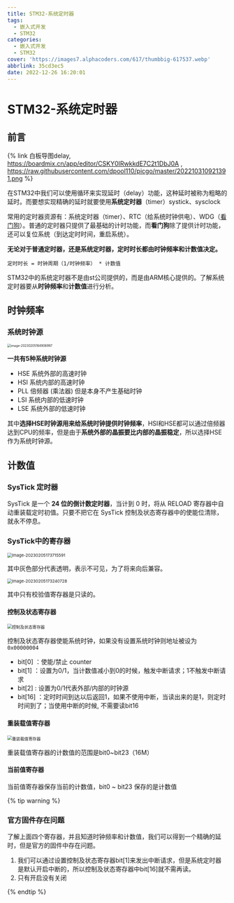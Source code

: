 ```yaml
---
title: STM32-系统定时器
tags:
  - 嵌入式开发
  - STM32
categories:
  - 嵌入式开发
  - STM32
cover: 'https://images7.alphacoders.com/617/thumbbig-617537.webp'
abbrlink: 35cd3ec5
date: 2022-12-26 16:20:01
---
```


# STM32-系统定时器

## 前言

{% link 白板导图delay,  https://boardmix.cn/app/editor/CSKY0IRwkkdE7C2t1DbJ0A , https://raw.githubusercontent.com/dpool110/picgo/master/202210310921391.png %}

在STM32中我们可以使用循环来实现延时（delay）功能，这种延时被称为粗略的延时。而要想实现精确的延时就要使用**系统定时器**（timer）systick、sysclock 

常用的定时器资源有：系统定时器（timer）、RTC（给系统时钟供电）、WDG（[看门狗](http://www.dpool.love/posts/494954c0.html)）。普通的定时器只提供了最基础的计时功能，而**看门狗**除了提供计时功能，还可以复位系统（到达定时时间，重启系统）。

**无论对于普通定时器，还是系统定时器，定时时长都由时钟频率和计数值决定。**

`定时时长 = 时钟周期（1/时钟频率） * 计数值`

STM32中的系统定时器不是由st公司提供的，而是由ARM核心提供的。了解系统定时器要从**时钟频率**和**计数值**进行分析。

## 时钟频率

### 系统时钟源

<img src="http://img.dpool.love/202312071304225.png" alt="image-20230205164906997" style="zoom:50%;" />

**一共有5种系统时钟源**

- HSE  系统外部的高速时钟
- HSI  系统内部的高速时钟
- PLL  倍频器 (乘法器) 但是本身不产生基础时钟
- LSI  系统内部的低速时钟  
- LSE  系统外部的低速时钟

其中**选择HSE时钟源用来给系统时钟提供时钟频率**，HSI和HSE都可以通过倍频器达到CPU的频率，但是由于**系统外部的晶振要比内部的晶振稳定**，所以选择HSE作为系统时钟源。

## 计数值

### SysTick 定时器

SysTick 是一个 **24 位的倒计数定时器**，当计到 0 时，将从 RELOAD 寄存器中自动重装载定时初值。只要不把它在 SysTick 控制及状态寄存器中的使能位清除，就永不停息。

### SysTick中的寄存器

<img src="http://img.dpool.love/202312071304077.png" alt="image-20230205173715591" style="zoom:67%;" />

其中灰色部分代表透明，表示不可见，为了将来向后兼容。

<img src="http://img.dpool.love/202312071304152.png" alt="image-20230205173240728" style="zoom:67%;" />

其中只有校验值寄存器是只读的。

#### 控制及状态寄存器

<img src="http://img.dpool.love/202312071304523.png" alt="控制及状态寄存器" style="zoom: 67%;" />

控制及状态寄存器使能系统时钟，如果没有设置系统时钟则地址被设为`0x00000004`

- bit[0] ：使能/禁止 counter
- bit[1] ：设置为0/1，当计数值减小到0的时候，触发中断请求；1不触发中断请求
- bit[2] :  设置为0/1代表外部/内部的时钟源
- bit[16] ：定时时间到达以后返回1，如果不使用中断，当读出来的是1，则定时时间到了；当使用中断的时候, 不需要读bit16 

#### 重装载值寄存器

<img src="http://img.dpool.love/202312071306626.png" alt="重装载值寄存器" style="zoom:67%;" />

重装载值寄存器的计数值的范围是bit0~bit23（16M）

#### 当前值寄存器

当前值寄存器保存当前的计数值，bit0 ~ bit23 保存的是计数值

{% tip warning %}

### 官方固件存在问题

了解上面四个寄存器，并且知道时钟频率和计数值，我们可以得到一个精确的延时，但是官方的固件中存在问题。

1. 我们可以通过设置控制及状态寄存器bit[1]来发出中断请求，但是系统定时器是默认开启中断的，所以控制及状态寄存器中bit[16]就不需再读。
2. 只有开启没有关闭

{% endtip %}
